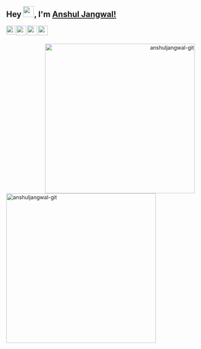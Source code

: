 ## Hey <img src="https://github.com/TheDudeThatCode/TheDudeThatCode/blob/master/Assets/Hi.gif" width="29px">, I'm [Anshul Jangwal!](https://leetcode.com/anshuljangwal/) 


<a href="https://www.linkedin.com/in/anshul-jangwal/">
  <img align="left" width="24px" src="https://cdn-icons-png.flaticon.com/512/174/174857.png"  />
</a>
<a href="https://twitter.com/AnshulJangwal_">
  <img align="left" width="26px" src="https://logodownload.org/wp-content/uploads/2014/09/twitter-logo-6.png" />
</a>
<a href="mailto:anshuljangwal006@gmailcom">
  <img align="left" width="26px" src="https://cdn-icons-png.flaticon.com/512/281/281769.png" />
</a>
<a href="https://www.instagram.com/anshul.jangwal/">
  <img align="left" width="26px" src="https://upload.wikimedia.org/wikipedia/commons/thumb/a/a5/Instagram_icon.png/1024px-Instagram_icon.png" />
</a>

<br />
<br/>

<p align="right"><img align="right" src="https://github-readme-streak-stats.herokuapp.com/?user=anshuljangwal-git&theme=radical" alt="anshuljangwal-git" width="400" /></p>
<p align="left"> <img align="left" src="https://github-readme-stats.vercel.app/api?username=anshuljangwal-git&show_icons=true&locale=en&theme=blue-green" alt="anshuljangwal-git" width="400" /></p>  


